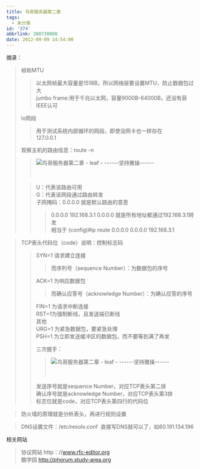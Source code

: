 ```yaml
---
title: 鸟哥服务器第二章
tags:
  - 未分类
id: '374'
abbrlink: 200730008
date: 2012-09-09 14:54:00
---
```


  
  
摘录：  

> 帧和MTU  
> 
> > 以太网帧最大容量是1518B，所以网络层要设置MTU，防止数据包过大  
> > jumbo frame:用于千兆以太网，容量9000B-64000B，还没有获IEEE认可  
> 
>   
> lo网段  
> 
> > 用于测试系统内部循环的网段，即使没网卡也一样存在  
> > 127.0.0.1  
> >   
> 
> 观察主机的路由信息：route -n  
> 
> > ![鸟哥服务器第二章 - leaf - ------坚持雅操------](http://img4.ph.126.net/-pTyYO0ZJbt0u3eJ2duS4w==/2563955562875174134.jpg "鸟哥服务器第二章 - leaf - ------坚持雅操------")
> > 
> >  
> 
> > U：代表该路由可用  
> > G：代表该网段通过路由转发  
> > 子网掩码：0.0.0.0 就是默认路由的意思  
> > 
> > > 0.0.0.0 192.168.3.1 0.0.0.0 就是所有地址都通过192.168.3.1转发  
> > > 相当于 (config)#ip route 0.0.0.0 0.0.0.0 192.168.3.1  
> > >   

> TCP表头代码位（code）说明：控制标志码  
> 
> > SYN=1 请求建立连接  
> > 
> > > 而序列号（sequence Number）：为数据包的序号  
> > 
> > ACK=1 为响应数据包  
> > 
> > > 而确认应答号（acknowledge Number）：为确认应答的序号  
> > 
> > FIN=1 为请求中断连接  
> > RST=1为强制断线，且发送端已断线  
> > 其他  
> > URG=1 为紧急数据包，要紧急处理  
> > PSH=1 为立即发送缓冲区的数据包，而不要等到满了再发  
> >   
> > 三次握手：  
> > 
> > > ![鸟哥服务器第二章 - leaf - ------坚持雅操------](http://img5.ph.126.net/kXLgIx0zEkCe_efyx1pQfg==/6597952674493174955.jpg "鸟哥服务器第二章 - leaf - ------坚持雅操------")
> > > 
> > >  
> > 
> > 发送序号就是sequence Number，对应TCP表头第二排  
> > 确认序号就是acknowledge Number，对应TCP表头第3排  
> > 标志位就是code，对应TCP表头第四行的代码位  
> >   

> 防火墙的原理就是分析表头，再进行规则设置  

  

> DNS设置文件：/etc/resolv.conf  直接写DNS就可以了，如60.191.134.196  

  
  
  
相关网站  

> 协议网站 http：//www.rfc-editor.org  
> 酷学园 http://phorum.study-area.org